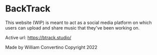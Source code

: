 # BackTrack

This website (WIP) is meant to act as a social media platform on which users can upload and share music that they've been working on.

Active url: https://btrack.studio/

Made by William Convertino
Copyright 2022
